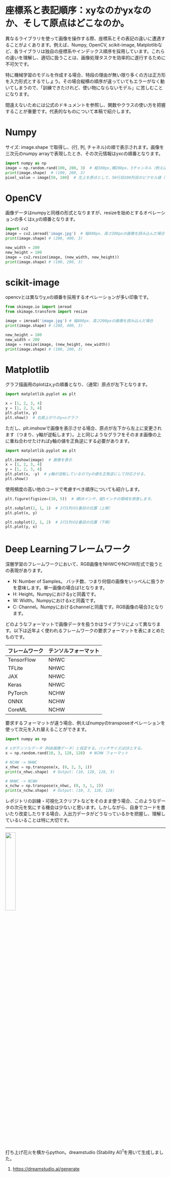 # 座標系と表記順序：xyなのかyxなのか、そして原点はどこなのか。

異なるライブラリを使って画像を操作する際、座標系とその表記の違いに遭遇することがよくあります。例えば、Numpy, OpenCV, scikit-image, Matplotlibなど、各ライブラリは独自の座標系やインデックス順序を採用しています。これらの違いを理解し、適切に扱うことは、画像処理タスクを効率的に遂行するために不可欠です。

特に機械学習のモデルを作成する場合、特段の理由が無い限り多くの方は正方形を入力形式とするでしょう。その場合縦横の順序が違っていてもエラーがなく動いてしまうので、「訓練できたけれど、使い物にならないモデル」に苦しむことになります。

間違えないためには公式のドキュメントを参照し、関数やクラスの使い方を把握することが重要です。代表的なものについて本稿で紹介します。

# Numpy
サイズ: image.shape で取得し、(行, 列, チャネル)の順で表示されます。画像を三次元のnumpy arrayで表現したとき、その次元情報はyxcの順番となります。

```python
import numpy as np
image = np.random.rand(100, 200, 3)  # 縦100px,横200px、3チャンネル（例えばRGB）のランダムノイズ画像を生成する
print(image.shape)  # (100, 200, 3)
pixel_value = image[50, 100]  # 左上を原点として、50行目100列目のピクセル値（色情報）を取得
```

# OpenCV
画像データはnumpyと同様の形式となりますが、resizeを始めとするオペレーションの多くはx,yの順番となります。

```python
import cv2
image = cv2.imread('image.jpg')  # 幅400px、高さ200pxの画像を読み込んだ場合
print(image.shape) # (200, 400, 3)

new_width = 200
new_height = 100
image = cv2.resize(image, (new_width, new_height))
print(image.shape) # (100, 200, 3)

```

# scikit-image 
opencvとは異なりy,xの順番を採用するオペレーションが多い印象です。

```python
from skimage.io import imread
from skimage.transform import resize

image = imread('image.jpg') # 幅400px、高さ200pxの画像を読み込んだ場合
print(image.shape) # (200, 400, 3)

new_height = 100
new_width = 200
image = resize(image, (new_height, new_width))
print(image.shape) # (100, 200, 3)
```
# Matplotlib

グラフ描画用のplotはx,yの順番となり、（通常）原点が左下となります。
```python
import matplotlib.pyplot as plt

x = [1, 2, 3, 4]
y = [1, 2, 3, 4]
plt.plot(x, y)
plt.show()  # 右肩上がりのy=xグラフ
```
ただし、plt.imshowで画像を表示させる場合、原点が左下から左上に変更されます（つまり、y軸が逆転します）。上と同じようなグラフをそのまま画像の上に重ね合わせたければy軸の値を正負逆にする必要があります。

```python
import matplotlib.pyplot as plt

plt.imshow(image)  # 画像を表示
x = [1, 2, 3, 4]
y = [1, 2, 3, 4]
plt.plot(x, -y)  # y軸が逆転しているのでyの値を正負逆にして対応させる。
plt.show()
```
使用頻度の高い他のコードで考慮すべき順序についても紹介します。
```python
plt.figure(figsize=(10, 5))  # 横10インチ、縦5インチの領域を用意します。

plt.subplot(2, 1, 1)  # 2行1列の1番目の位置（上側）
plt.plot(x, y)

plt.subplot(2, 1, 2)  # 2行1列の2番目の位置（下側）
plt.plot(y, x)
```


# Deep Learningフレームワーク
深層学習のフレームワークにおいて、RGB画像をNHWCやNCHW形式で扱うとの表現があります。

- N: Number of Samples。 バッチ数、つまり何個の画像をいっぺんに扱うかを意味します。単一画像の場合は1となります。
- H: Height。Numpyにおけるyと同義です。
- W: Width。Numpyにおけるxと同義です。
- C: Channel。Numpyにおけるchannelと同義です。RGB画像の場合3となります。

どのようなフォーマットで画像データを扱うかはライブラリによって異なります。以下は近年よく使われるフレームワークの要求フォーマットを表にまとめたものです。

| フレームワーク   | テンソルフォーマット   |
|--------------|-------------------|
| TensorFlow   | NHWC               |
| TFLite       | NHWC               |
| JAX          | NHWC               |
| Keras        | NHWC               |
| PyTorch      | NCHW               |
| ONNX         | NCHW               |
| CoreML       | NCHW               |


要求するフォーマットが違う場合、例えばnumpyのtransposeオペレーションを使って次元を入れ替えることができます。

```python
import numpy as np

# xがテンソルデータ（RGB画像データ）と仮定する。バッチサイズは10とする。
x = np.random.rand(10, 3, 128, 128)  # NCHW フォーマット

# NCHW -> NHWC
x_nhwc = np.transpose(x, (0, 2, 3, 1))
print(x_nhwc.shape)  # Output: (10, 128, 128, 3)

# NHWC -> NCWH
x_nchw = np.transpose(x_nhwc, (0, 3, 1, 2))
print(x_nchw.shape)  # Output: (10, 3, 128, 128)
```

レポジトリの訓練・可視化スクリプトなどをそのまま使う場合、このようなデータの次元を気にする機会は少ないと思います。しかしながら、自身でコードを書いたり改変したりする場合、入出力データがどうなっているかを把握し、理解しているいることは特に大切です。

---



<img src=https://cdn.jsdelivr.net/gh/phytometrics/plant_phenotyping_python@main/assets/69d1a3f36713caefbe55702e304a27d7afa09254ceec62a7b35e7b2a56bf793d.png width=25%>

打ち上げ花火を横からpython。dreamstudio (Stability AI)<sup>1</sup>を用いて生成しました。
1. https://dreamstudio.ai/generate
